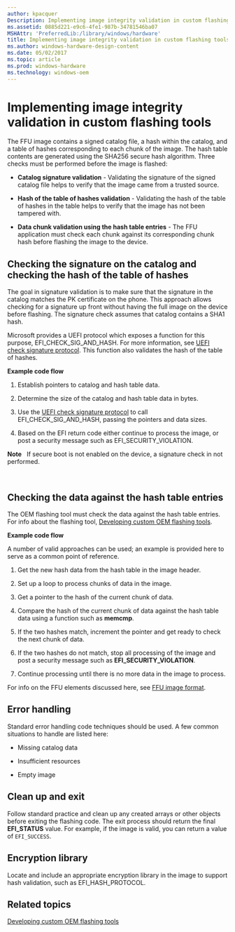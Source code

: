 ```yaml
---
author: kpacquer
Description: Implementing image integrity validation in custom flashing tools
ms.assetid: 0885d221-e9c6-4fe1-987b-34781546ba07
MSHAttr: 'PreferredLib:/library/windows/hardware'
title: Implementing image integrity validation in custom flashing tools
ms.author: windows-hardware-design-content
ms.date: 05/02/2017
ms.topic: article
ms.prod: windows-hardware
ms.technology: windows-oem
---
```


# Implementing image integrity validation in custom flashing tools


The FFU image contains a signed catalog file, a hash within the catalog, and a table of hashes corresponding to each chunk of the image. The hash table contents are generated using the SHA256 secure hash algorithm. Three checks must be performed before the image is flashed:

-   **Catalog signature validation** - Validating the signature of the signed catalog file helps to verify that the image came from a trusted source.

-   **Hash of the table of hashes validation** - Validating the hash of the table of hashes in the table helps to verify that the image has not been tampered with.

-   **Data chunk validation using the hash table entries** - The FFU application must check each chunk against its corresponding chunk hash before flashing the image to the device.

## <span id="Checking_the_signature_on_the_catalog_and_checking_the_hash_of_the_table_of_hashes"></span><span id="checking_the_signature_on_the_catalog_and_checking_the_hash_of_the_table_of_hashes"></span><span id="CHECKING_THE_SIGNATURE_ON_THE_CATALOG_AND_CHECKING_THE_HASH_OF_THE_TABLE_OF_HASHES"></span>Checking the signature on the catalog and checking the hash of the table of hashes


The goal in signature validation is to make sure that the signature in the catalog matches the PK certificate on the phone. This approach allows checking for a signature up front without having the full image on the device before flashing. The signature check assumes that catalog contains a SHA1 hash.

Microsoft provides a UEFI protocol which exposes a function for this purpose, EFI\_CHECK\_SIG\_AND\_HASH. For more information, see [UEFI check signature protocol](https://msdn.microsoft.com/library/windows/hardware/dn772115). This function also validates the hash of the table of hashes.

**Example code flow**

1.  Establish pointers to catalog and hash table data.

2.  Determine the size of the catalog and hash table data in bytes.

3.  Use the [UEFI check signature protocol](https://msdn.microsoft.com/library/windows/hardware/dn772115) to call EFI\_CHECK\_SIG\_AND\_HASH, passing the pointers and data sizes.

4.  Based on the EFI return code either continue to process the image, or post a security message such as EFI\_SECURITY\_VIOLATION.

**Note**  
If secure boot is not enabled on the device, a signature check in not performed.

 

## <span id="Checking_the_data_against_the_hash_table_entries"></span><span id="checking_the_data_against_the_hash_table_entries"></span><span id="CHECKING_THE_DATA_AGAINST_THE_HASH_TABLE_ENTRIES"></span>Checking the data against the hash table entries


The OEM flashing tool must check the data against the hash table entries. For info about the flashing tool, [Developing custom OEM flashing tools](developing-custom-oem-flashing-tools.md).

**Example code flow**

A number of valid approaches can be used; an example is provided here to serve as a common point of reference.

1.  Get the new hash data from the hash table in the image header.

2.  Set up a loop to process chunks of data in the image.

3.  Get a pointer to the hash of the current chunk of data.

4.  Compare the hash of the current chunk of data against the hash table data using a function such as **memcmp**.

5.  If the two hashes match, increment the pointer and get ready to check the next chunk of data.

6.  If the two hashes do not match, stop all processing of the image and post a security message such as **EFI\_SECURITY\_VIOLATION**.

7.  Continue processing until there is no more data in the image to process.

For info on the FFU elements discussed here, see [FFU image format](ffu-image-format.md).

## <span id="Error_handling"></span><span id="error_handling"></span><span id="ERROR_HANDLING"></span>Error handling


Standard error handling code techniques should be used. A few common situations to handle are listed here:

-   Missing catalog data

-   Insufficient resources

-   Empty image

## <span id="Clean_up_and_exit"></span><span id="clean_up_and_exit"></span><span id="CLEAN_UP_AND_EXIT"></span>Clean up and exit


Follow standard practice and clean up any created arrays or other objects before exiting the flashing code. The exit process should return the final **EFI\_STATUS** value. For example, if the image is valid, you can return a value of `EFI_SUCCESS`.

## <span id="Encryption_library"></span><span id="encryption_library"></span><span id="ENCRYPTION_LIBRARY"></span>Encryption library


Locate and include an appropriate encryption library in the image to support hash validation, such as EFI\_HASH\_PROTOCOL.

## <span id="related_topics"></span>Related topics


[Developing custom OEM flashing tools](developing-custom-oem-flashing-tools.md)

 

 






